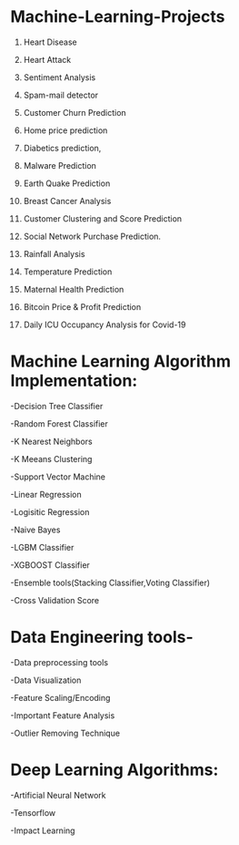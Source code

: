 # Machine-Learning-Projects

  1. Heart Disease

  2. Heart Attack

  3. Sentiment Analysis

  4. Spam-mail detector

  5. Customer Churn Prediction

  6. Home price prediction

  7. Diabetics prediction,

  8. Malware Prediction

  9. Earth Quake Prediction

  11. Breast Cancer Analysis

  11. Customer Clustering and Score Prediction

  12. Social Network Purchase Prediction.

  13. Rainfall Analysis
  
  14. Temperature Prediction
  
  15. Maternal Health Prediction
  
  16. Bitcoin Price & Profit Prediction

  17. Daily ICU Occupancy Analysis for Covid-19

# Machine Learning Algorithm Implementation:

  -Decision Tree Classifier
  
  -Random Forest Classifier
 
  -K Nearest Neighbors
  
  -K Meeans Clustering
  
  -Support Vector Machine
  
  -Linear Regression
  
  -Logisitic Regression
  
  -Naive Bayes
  
  -LGBM Classifier
  
  -XGBOOST Classifier
  
  -Ensemble tools(Stacking Classifier,Voting Classifier)
  
  -Cross Validation Score
  
# Data Engineering tools-

-Data preprocessing tools

-Data Visualization

-Feature Scaling/Encoding

-Important Feature Analysis

-Outlier Removing Technique


# Deep Learning Algorithms:

-Artificial Neural Network

-Tensorflow

-Impact Learning
